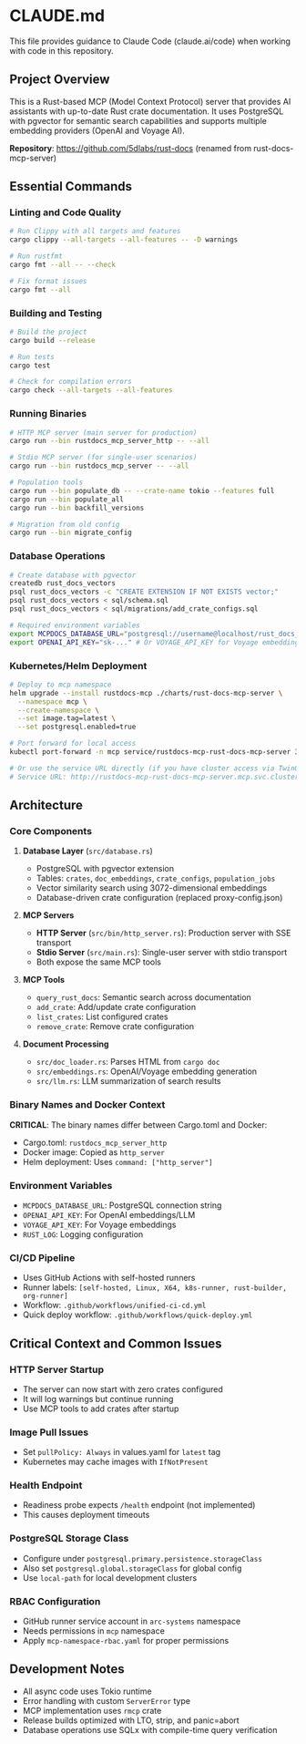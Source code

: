 # CLAUDE.md

This file provides guidance to Claude Code (claude.ai/code) when working with
code in this repository.

## Project Overview

This is a Rust-based MCP (Model Context Protocol) server that provides AI
assistants with up-to-date Rust crate documentation. It uses PostgreSQL with
pgvector for semantic search capabilities and supports multiple embedding
providers (OpenAI and Voyage AI).

**Repository**: <https://github.com/5dlabs/rust-docs> (renamed from
rust-docs-mcp-server)

## Essential Commands

### Linting and Code Quality

```bash
# Run Clippy with all targets and features
cargo clippy --all-targets --all-features -- -D warnings

# Run rustfmt
cargo fmt --all -- --check

# Fix format issues
cargo fmt --all
```

### Building and Testing

```bash
# Build the project
cargo build --release

# Run tests
cargo test

# Check for compilation errors
cargo check --all-targets --all-features
```

### Running Binaries

```bash
# HTTP MCP server (main server for production)
cargo run --bin rustdocs_mcp_server_http -- --all

# Stdio MCP server (for single-user scenarios)
cargo run --bin rustdocs_mcp_server -- --all

# Population tools
cargo run --bin populate_db -- --crate-name tokio --features full
cargo run --bin populate_all
cargo run --bin backfill_versions

# Migration from old config
cargo run --bin migrate_config
```

### Database Operations

```bash
# Create database with pgvector
createdb rust_docs_vectors
psql rust_docs_vectors -c "CREATE EXTENSION IF NOT EXISTS vector;"
psql rust_docs_vectors < sql/schema.sql
psql rust_docs_vectors < sql/migrations/add_crate_configs.sql

# Required environment variables
export MCPDOCS_DATABASE_URL="postgresql://username@localhost/rust_docs_vectors"
export OPENAI_API_KEY="sk-..." # Or VOYAGE_API_KEY for Voyage embeddings
```

### Kubernetes/Helm Deployment

```bash
# Deploy to mcp namespace
helm upgrade --install rustdocs-mcp ./charts/rust-docs-mcp-server \
  --namespace mcp \
  --create-namespace \
  --set image.tag=latest \
  --set postgresql.enabled=true

# Port forward for local access
kubectl port-forward -n mcp service/rustdocs-mcp-rust-docs-mcp-server 3000:3000

# Or use the service URL directly (if you have cluster access via TwinGate, etc)
# Service URL: http://rustdocs-mcp-rust-docs-mcp-server.mcp.svc.cluster.local:3000
```

## Architecture

### Core Components

1. **Database Layer** (`src/database.rs`)
   - PostgreSQL with pgvector extension
   - Tables: `crates`, `doc_embeddings`, `crate_configs`, `population_jobs`
   - Vector similarity search using 3072-dimensional embeddings
   - Database-driven crate configuration (replaced proxy-config.json)

2. **MCP Servers**
   - **HTTP Server** (`src/bin/http_server.rs`): Production server with SSE transport
   - **Stdio Server** (`src/main.rs`): Single-user server with stdio transport
   - Both expose the same MCP tools

3. **MCP Tools**
   - `query_rust_docs`: Semantic search across documentation
   - `add_crate`: Add/update crate configuration
   - `list_crates`: List configured crates
   - `remove_crate`: Remove crate configuration

4. **Document Processing**
   - `src/doc_loader.rs`: Parses HTML from `cargo doc`
   - `src/embeddings.rs`: OpenAI/Voyage embedding generation
   - `src/llm.rs`: LLM summarization of search results

### Binary Names and Docker Context

**CRITICAL**: The binary names differ between Cargo.toml and Docker:

- Cargo.toml: `rustdocs_mcp_server_http`
- Docker image: Copied as `http_server`
- Helm deployment: Uses `command: ["http_server"]`

### Environment Variables

- `MCPDOCS_DATABASE_URL`: PostgreSQL connection string
- `OPENAI_API_KEY`: For OpenAI embeddings/LLM
- `VOYAGE_API_KEY`: For Voyage embeddings
- `RUST_LOG`: Logging configuration

### CI/CD Pipeline

- Uses GitHub Actions with self-hosted runners
- Runner labels: `[self-hosted, Linux, X64, k8s-runner, rust-builder, org-runner]`
- Workflow: `.github/workflows/unified-ci-cd.yml`
- Quick deploy workflow: `.github/workflows/quick-deploy.yml`

## Critical Context and Common Issues

### HTTP Server Startup

- The server can now start with zero crates configured
- It will log warnings but continue running
- Use MCP tools to add crates after startup

### Image Pull Issues

- Set `pullPolicy: Always` in values.yaml for `latest` tag
- Kubernetes may cache images with `IfNotPresent`

### Health Endpoint

- Readiness probe expects `/health` endpoint (not implemented)
- This causes deployment timeouts

### PostgreSQL Storage Class

- Configure under `postgresql.primary.persistence.storageClass`
- Also set `postgresql.global.storageClass` for global config
- Use `local-path` for local development clusters

### RBAC Configuration

- GitHub runner service account in `arc-systems` namespace
- Needs permissions in `mcp` namespace
- Apply `mcp-namespace-rbac.yaml` for proper permissions

## Development Notes

- All async code uses Tokio runtime
- Error handling with custom `ServerError` type
- MCP implementation uses `rmcp` crate
- Release builds optimized with LTO, strip, and panic=abort
- Database operations use SQLx with compile-time query verification
